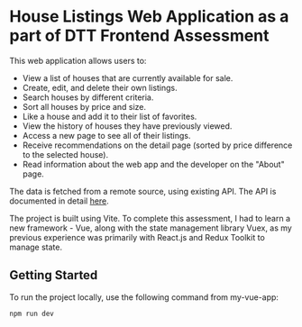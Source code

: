 # House Listings Web Application as a part of DTT Frontend Assessment

This web application allows users to:

- View a list of houses that are currently available for sale.
- Create, edit, and delete their own listings. 
- Search houses by different criteria.
- Sort all houses by price and size.
- Like a house and add it to their list of favorites.
- View the history of houses they have previously viewed.
- Access a new page to see all of their listings.
- Receive recommendations on the detail page (sorted by price difference to the selected house).
- Read information about the web app and the developer on the "About" page.

The data is fetched from a remote source, using existing API. The API is documented in detail [here](https://documenter.getpostman.com/view/12962311/2s93m4WhXN#85344c71-e504-4432-a2e9-349b9941f269).

The project is built using Vite. To complete this assessment, I had to learn a new framework - Vue, along with the state management library Vuex, as my previous experience was primarily with React.js and Redux Toolkit to manage state. 


## Getting Started

To run the project locally, use the following command from my-vue-app:

```bash
npm run dev
